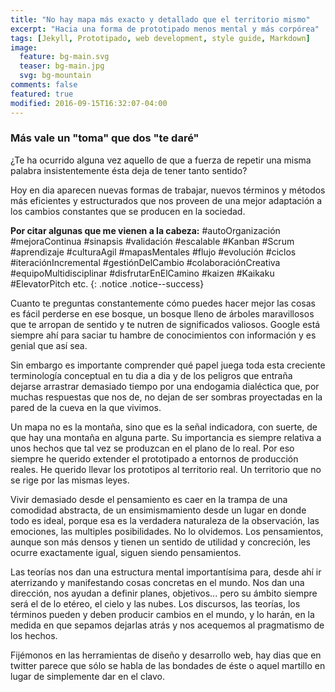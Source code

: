 ```yaml
---
title: "No hay mapa más exacto y detallado que el territorio mismo"
excerpt: "Hacia una forma de prototipado menos mental y más corpórea"
tags: [Jekyll, Prototipado, web development, style guide, Markdown]
image:
  feature: bg-main.svg
  teaser: bg-main.jpg
  svg: bg-mountain
comments: false
featured: true
modified: 2016-09-15T16:32:07-04:00
---
```


### Más vale un "toma" que dos "te daré"

¿Te ha ocurrido alguna vez aquello de que a fuerza de repetir una misma palabra insistentemente ésta deja de tener tanto sentido?

Hoy en dia aparecen nuevas formas de trabajar, nuevos términos y métodos más eficientes y estructurados que nos proveen de una mejor adaptación a los cambios constantes que se producen en la sociedad.

**Por citar algunas que me vienen a la cabeza:** #autoOrganización #mejoraContinua #sinapsis #validación #escalable #Kanban #Scrum #aprendizaje #culturaAgil #mapasMentales #flujo #evolución #ciclos #iteraciónIncremental #gestiónDelCambio #colaboraciónCreativa #equipoMultidisciplinar #disfrutarEnElCamino #kaizen #Kaikaku #ElevatorPitch etc.
{: .notice .notice--success}

Cuanto te preguntas constantemente cómo puedes hacer mejor las cosas es fácil perderse en ese bosque, un bosque lleno de árboles maravillosos que te arropan de sentido y te nutren de significados valiosos. Google está siempre ahí para saciar tu hambre de conocimientos con información y es genial que así sea.

Sin embargo es importante comprender qué papel juega toda esta creciente terminología conceptual en tu dia a dia y de los peligros que entraña dejarse arrastrar demasiado tiempo por una endogamia dialéctica que, por muchas respuestas que nos de, no dejan de ser sombras proyectadas en la pared de la cueva en la que vivimos.

Un mapa no es la montaña, sino que es la señal indicadora, con suerte, de que hay una montaña en alguna parte. Su importancia es siempre relativa a unos hechos que tal vez se produzcan en el plano de lo real. Por eso siempre he querido extender el prototipado a entornos de producción reales. He querido llevar los prototipos al territorio real. Un territorio que no se rige por las mismas leyes.

Vivir demasiado desde el pensamiento es caer en la trampa de una comodidad abstracta, de un ensimismamiento desde un lugar en donde todo es ideal, porque esa es la verdadera naturaleza de la observación, las emociones, las multiples posibilidades. No lo olvidemos. Los pensamientos, aunque son más densos y tienen un sentido de utilidad y concreción, les ocurre exactamente igual, siguen siendo pensamientos.

Las teorías nos dan una estructura mental importantísima para, desde ahí ir aterrizando y manifestando cosas concretas en el mundo. Nos dan una dirección, nos ayudan a definir planes, objetivos... pero su ámbito siempre será el de lo etéreo, el cielo y las nubes. Los discursos, las teorías, los términos pueden y deben producir cambios en el mundo, y lo harán, en la medida en que sepamos dejarlas atrás y nos acequemos al pragmatismo de los hechos.

Fijémonos en las herramientas de diseño y desarrollo web, hay dias que en twitter parece que sólo se habla de las bondades de éste o aquel martillo en lugar de simplemente dar en el clavo.
